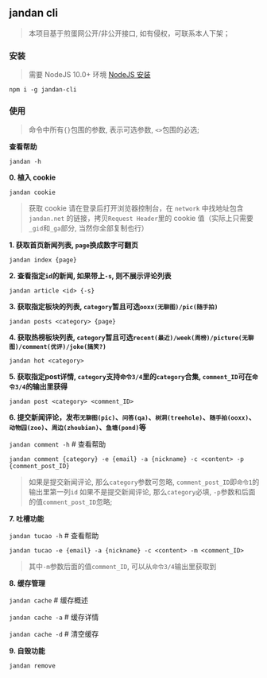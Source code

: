 ## jandan cli

> 本项目基于煎蛋网公开/非公开接口, 如有侵权，可联系本人下架；

### 安装
> 需要 NodeJS 10.0+ 环境 [NodeJS 安装](https://nodejs.org/en/download/current/)

`npm i -g jandan-cli`


### 使用

> 命令中所有`{}`包围的参数, 表示可选参数, `<>`包围的必选;

**查看帮助**

`jandan -h`

**0. 植入 cookie**

`jandan cookie`

> 获取 cookie 请在登录后打开浏览器控制台，在 `network` 中找地址包含 `jandan.net` 的链接，拷贝`Request Header`里的 cookie 值（实际上只需要`_gid`和`_ga`部分, 当然你全部复制也行）



**1. 获取首页新闻列表, `page`换成数字可翻页**

`jandan index {page}`

**2. 查看指定`id`的新闻, 如果带上`-s`, 则不展示评论列表**

`jandan article <id> {-s}`

**3. 获取指定板块的列表, `category`暂且可选`ooxx(无聊图)/pic(随手拍)`**

`jandan posts <category> {page}`

**4. 获取热榜板块列表, `category`暂且可选`recent(最近)/week(周榜)/picture(无聊图)/comment(优评)/joke(搞笑?)`**

`jandan hot <category>`

**5. 获取指定post详情, `category`支持`命令3/4`里的`category`合集, `comment_ID`可在`命令3/4`的输出里获得**

`jandan post <category> <comment_ID>`

**6. 提交新闻评论，发布`无聊图(pic)`、`问答(qa)`、`树洞(treehole)`、`随手拍(ooxx)`、`动物园(zoo)`、`周边(zhoubian)`、`鱼塘(pond)`等**

`jandan comment -h`  # 查看帮助

`jandan comment {category} -e {email} -a {nickname} -c <content> -p {comment_post_ID}`

> 如果是提交新闻评论, 那么`category`参数可忽略, `comment_post_ID`即`命令1`的输出里第一列`id`
> 如果不是提交新闻评论, 那么`category`必填, `-p`参数和后面的值`comment_post_ID`忽略;

**7. 吐槽功能**

`jandan tucao -h`  # 查看帮助

`jandan tucao -e {email} -a {nickname} -c <content> -m <comment_ID>`

> 其中`-m`参数后面的值`comment_ID`, 可以从`命令3/4`输出里获取到

**8. 缓存管理**

`jandan cache`  # 缓存概述

`jandan cache -a`  # 缓存详情

`jandan cache -d`  # 清空缓存

**9. 自毁功能**

`jandan remove`

